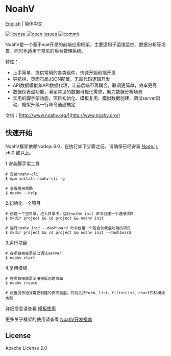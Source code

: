 # NoahV

[English](./README.md) | 简体中文

<a href="https://github.com/baidu/NoahV/blob/master/LICENSE">
<img src="https://img.shields.io/github/license/baidu/NoahV.svg?style=popout-square" alt="license">
</a>

<a href="https://github.com/baidu/NoahV/issues">
<img src="https://img.shields.io/github/issues/baidu/NoahV.svg?style=flat-square" alt="open issues">
</a>

<a href="https://github.com/baidu/NoahV/commits/master">
	<img src="https://img.shields.io/github/commit-activity/w/baidu/NoahV.svg?style=flat-square" alt="commit">
</a>

NoahV是一个基于vue开发的前端应用框架，主要适用于运维监控、数据分析等场景，同时也适用于常见的后台管理系统。

特性：

* 上手简单，提供常用的各类组件，快速开始前端开发
* 导航栏、页面布局JSON配置，无需代码逻辑开发
* API数据模拟和API数据代理，让前后端不再耦合，联调更简单，效率更高 
* 数据仪表盘功能，满足常见的数据可视化需求，助力数据分析场景
* 实用的脚手架功能，项目初始化、模板复用、模拟数据创建、调试server启动、框架升级一行命令通通搞定

文档：[http://www.noahv.org/](http://www.noahv.org/)

## 快速开始

NoahV框架依赖Nodejs 6.0，在执行如下步骤之前，请确保已经安装 <a href="https://nodejs.org/en/">Node.js</a> v6.0 或以上。

1.安装脚手架工具

```shell
# 安装noahv-cli
$ npm install noahv-cli -g

# 查看使用帮助
$ noahv --help
```

2.初始化一个项目

```shell
# 创建一个空目录，进入目录中，运行noahv init 命令创建一个通用项目
$ mkdir project && cd project && noahv init

# 运行noahv init --dashboard 命令创建一个包含仪表盘功能的项目
$ mkdir project && cd project && noahv init --dashboard
```

3.运行项目

```shell
# 在项目根目录启动调试server
$ noahv start 
```

4.复用模板

```shell
# 在项目根目录复用模板创建页面
$ noahv create 

# 根据提示选择需要创建的页面类型，目前支持form、list、filterList、chart四种模板类型
```

详细信息请查看 [模板使用](http://www.noahv.org/#/guide/tpl)

更多关于框架的使用请查看 [NoahV开发指南](http://www.noahv.org/#/guide/about)


## License

Apache License 2.0

